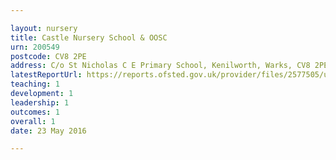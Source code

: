 ```yaml
---

layout: nursery
title: Castle Nursery School & OOSC
urn: 200549
postcode: CV8 2PE
address: C/o St Nicholas C E Primary School, Kenilworth, Warks, CV8 2PE
latestReportUrl: https://reports.ofsted.gov.uk/provider/files/2577505/urn/200549.pdf
teaching: 1
development: 1
leadership: 1
outcomes: 1
overall: 1
date: 23 May 2016

---
```

